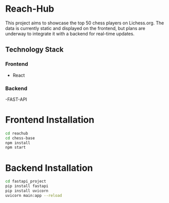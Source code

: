 # Reach-Hub

This project aims to showcase the top 50 chess players on Lichess.org. The data is currently static and displayed on the frontend, but plans are underway to integrate it with a backend for real-time updates.

## Technology Stack

### Frontend

- React

### Backend
-FAST-API
# Frontend Installation
```bash
cd reachub
cd chess-base
npm install
npm start
```

# Backend Installation
```bash
cd fastapi_project
pip install fastapi
pip install uvicorn
uvicorn main:app --reload

